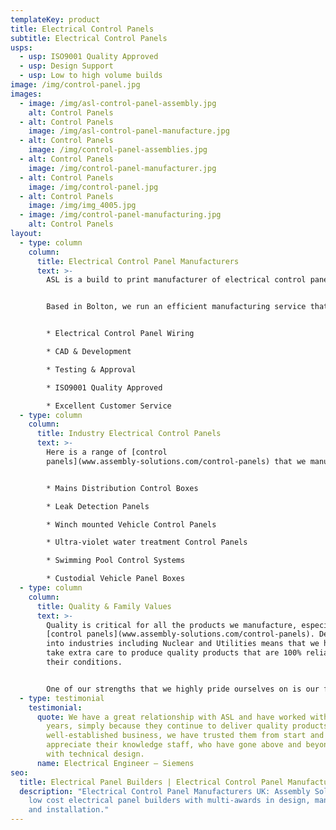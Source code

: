 ```yaml
---
templateKey: product
title: Electrical Control Panels
subtitle: Electrical Control Panels
usps:
  - usp: ISO9001 Quality Approved
  - usp: Design Support
  - usp: Low to high volume builds
image: /img/control-panel.jpg
images:
  - image: /img/asl-control-panel-assembly.jpg
    alt: Control Panels
  - alt: Control Panels
    image: /img/asl-control-panel-manufacture.jpg
  - alt: Control Panels
    image: /img/control-panel-assemblies.jpg
  - alt: Control Panels
    image: /img/control-panel-manufacturer.jpg
  - alt: Control Panels
    image: /img/control-panel.jpg
  - alt: Control Panels
    image: /img/img_4005.jpg
  - image: /img/control-panel-manufacturing.jpg
    alt: Control Panels
layout:
  - type: column
    column:
      title: Electrical Control Panel Manufacturers
      text: >-
        ASL is a build to print manufacturer of electrical control panels.


        Based in Bolton, we run an efficient manufacturing service that covers a range of control panel types, from small simple box build to highly complex panel build assembly.


        * Electrical Control Panel Wiring

        * CAD & Development 

        * Testing & Approval

        * ISO9001 Quality Approved

        * Excellent Customer Service
  - type: column
    column:
      title: Industry Electrical Control Panels
      text: >-
        Here is a range of [control
        panels](www.assembly-solutions.com/control-panels) that we manufacture;


        * Mains Distribution Control Boxes

        * Leak Detection Panels

        * Winch mounted Vehicle Control Panels

        * Ultra-violet water treatment Control Panels

        * Swimming Pool Control Systems

        * Custodial Vehicle Panel Boxes
  - type: column
    column:
      title: Quality & Family Values
      text: >-
        Quality is critical for all the products we manufacture, especially
        [control panels](www.assembly-solutions.com/control-panels). Delivering
        into industries including Nuclear and Utilities means that we have to
        take extra care to produce quality products that are 100% reliable under
        their conditions.  


        One of our strengths that we highly pride ourselves on is our family values. As a family-run business owned by the second generation, we are passionate about maintaining a happy and healthy workforce, and also building close partnerships with our customers.
  - type: testimonial
    testimonial:
      quote: We have a great relationship with ASL and have worked with them for many
        years, simply because they continue to deliver quality products. Being a
        well-established business, we have trusted them from start and
        appreciate their knowledge staff, who have gone above and beyond to help
        with technical design.
      name: Electrical Engineer – Siemens
seo:
  title: Electrical Panel Builders | Electrical Control Panel Manufacturers UK
  description: "Electrical Control Panel Manufacturers UK: Assembly Solutions are
    low cost electrical panel builders with multi-awards in design, manufacture
    and installation."
---
```

